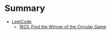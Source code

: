 # Summary

- [LeetCode](./leetcode/leetcode.md)
    - [1823. Find the Winner of the Circular Game](./leetcode/1823.find_the_winner_of_the_circular_game.md)
